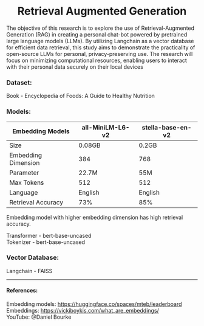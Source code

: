 # <center>Retrieval Augmented Generation</center>

The objective of this research is to explore the use of Retrieval-Augmented Generation (RAG) in creating a personal chat-bot powered by pretrained large language models (LLMs). By utilizing Langchain as a vector database for efficient data retrieval, this study aims to demonstrate the practicality of open-source LLMs for personal, privacy-preserving use. The research will focus on minimizing computational resources, enabling users to interact with their personal data securely on their local devices

### Dataset:
Book - Encyclopedia of Foods: A Guide to Healthy Nutrition

### Models:
| Embedding Models | all-MiniLM-L6-v2 | stella-base-en-v2 |
|----------|----------|----------|
| Size | 0.08GB | 0.2GB |
| Embedding Dimension | 384 | 768 |
| Parameter | 22.7M | 55M|
| Max Tokens | 512 | 512 |
| Language | English | English |
| Retrieval Accuracy | 73% | 85% |

Embedding model with higher embedding dimension has high retrieval accuracy.

Transformer - bert-base-uncased \
Tokenizer - bert-base-uncased 

### Vector Database:
Langchain - FAISS




-----------------------------------------------------------------
#### References:
Embedding models: https://huggingface.co/spaces/mteb/leaderboard \
Embeddings: https://vickiboykis.com/what_are_embeddings/ \
YouTube: @Daniel Bourke
